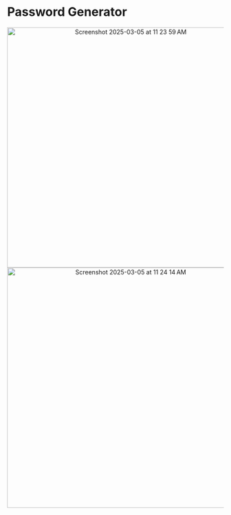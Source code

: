 # Password Generator


<p align="center">
<img width="559" alt="Screenshot 2025-03-05 at 11 23 59 AM" src="https://github.com/user-attachments/assets/32920546-0faf-4447-b004-4bc58e45d483" />
<img width="559" alt="Screenshot 2025-03-05 at 11 24 14 AM" src="https://github.com/user-attachments/assets/78e52646-6fa5-48fa-9107-64cbcefb87a6" />
</p>

